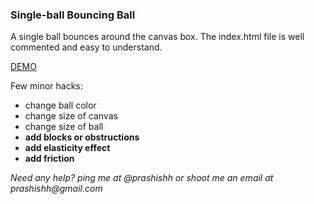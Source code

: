 ### Single-ball Bouncing Ball

A single ball bounces around the canvas box. The index.html file is well commented and easy to understand.

[DEMO][demo]

Few minor hacks:

- change ball color
- change size of canvas
- change size of ball
- __add blocks or obstructions__
- __add elasticity effect__
- __add friction__

_Need any help? ping me at @prashishh or shoot me an email at prashishh@gmail.com_

[demo]: http://prashishh.github.io/bouncing-ball-html5/Bouncing%20Ball/single-ball/index.html